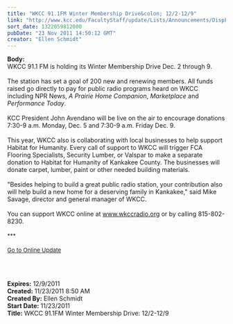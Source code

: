 ```yaml
---
title: "WKCC 91.1FM Winter Membership Drive&colon; 12/2-12/9"
link: "http://www.kcc.edu/FacultyStaff/update/Lists/Announcements/DispForm.aspx?ID=524"
sort_date: 1322059812000
pubDate: "23 Nov 2011 14:50:12 GMT"
creator: "Ellen Schmidt"
---
```


<div><b>Body:</b> <div class="ExternalClassCEFA38C780404D8D86677D94AD051388">
<div>WKCC 91.1 FM is holding its Winter Membership Drive Dec. 2 through 9.</div>
<div> </div>
<div>The station has set a goal of 200 new and renewing members. All funds raised go directly to pay for public radio programs heard on WKCC including NPR News, <em>A Prairie Home Companion</em>, <em>Marketplace</em> and <em>Performance Today</em>. </div>
<div><br />KCC President John Avendano will be live on the air to encourage donations 7:30-9 a.m. Monday, Dec. 5 and 7:30-9 a.m. Friday Dec. 9.</div>
<div><br />This year, WKCC also is collaborating with local businesses to help support Habitat for Humanity. Every call of support to WKCC will trigger FCA Flooring Specialists, Security Lumber, or Valspar to make a separate donation to Habitat for Humanity of Kankakee County. The businesses will donate carpet, lumber, paint or other needed building materials.</div>
<div> </div>
<div>&quot;Besides helping to build a great public radio station, your contribution also will help build a new home for a deserving family in Kankakee,&quot; said Mike Savage, director and general manager of WKCC.</div>
<div> </div>
<div>You can support WKCC online at <a href="http://www.wkccradio.org/">www.wkccradio.org</a> or by calling 815-802-8230.</div>
<div>
<div>
<div><font size="2"></font> </div>
<div><font size="2">***</font></div>
<div><font size="2"></font> </div>
<div><font size="2"><a href="/FacultyStaff/update/Pages/dailyupdate.aspx">Go to Online Update</a></font><font size="2"></font></div>
<div><font size="2"></font> </div>
<p><font size="2"> </p></font></div></div></div></div>
<div><b>Expires:</b> 12/9/2011</div>
<div><b>Created:</b> 11/23/2011 8:50 AM</div>
<div><b>Created By:</b> Ellen Schmidt</div>
<div><b>Start Date:</b> 11/23/2011</div>
<div><b>Title:</b> WKCC 91.1FM Winter Membership Drive: 12/2-12/9</div>
